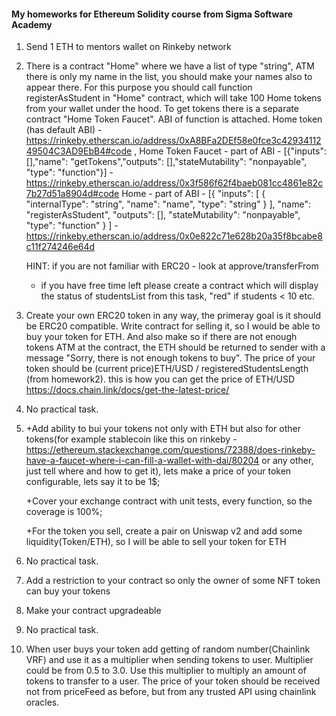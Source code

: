 #### **My homeworks for Ethereum Solidity course from Sigma Software Academy**

1) Send 1 ETH to mentors wallet on Rinkeby network

2) There is a contract "Home" where we have a list of type "string", ATM there is only my name in the list, you should make your names also to appear there. For this purpose you should call function registerAsStudent in "Home" contract, which will take 100 Home tokens from your wallet under the hood. To get tokens there is a separate contract "Home Token Faucet". ABI of function is attached.
   Home token (has default ABI) -  https://rinkeby.etherscan.io/address/0xA8BFa2DEf58e0fce3c4293411249504C3AD9EbB4#code ,
   Home Token Faucet - part of ABI - [{"inputs": [],"name": "getTokens","outputs": [],"stateMutability": "nonpayable", "type": "function"}] - https://rinkeby.etherscan.io/address/0x3f586f62f4baeb081cc4861e82c7b27d51a8904d#code
   Home - part of ABI - [{ "inputs": [ { "internalType": "string", "name": "name", "type": "string" } ], "name": "registerAsStudent", "outputs": [], "stateMutability": "nonpayable", "type": "function" } ] - https://rinkeby.etherscan.io/address/0x0e822c71e628b20a35f8bcabe8c11f274246e64d
   
   HINT: if you are not familiar with ERC20 - look at approve/transferFrom
   
   + if you have free time left please  create a contract which will display the status of studentsList from this task, "red" if students < 10 etc.
   
3) Create your own ERC20 token in any way, the primeray goal is it should be ERC20 compatible. Write contract for selling it, so I would be able to buy your token for ETH. And also make so if there are not enough tokens ATM at the contract, the ETH should be returned to sender with a message "Sorry, there is not enough tokens to buy". The price of your token should be (current price)ETH/USD / registeredStudentsLength (from homework2). this is how you can get the price of ETH/USD  https://docs.chain.link/docs/get-the-latest-price/ 
4) No practical task.
5) +Add ability to bui your tokens not only with ETH but also for other tokens(for example stablecoin like this on rinkeby -  https://ethereum.stackexchange.com/questions/72388/does-rinkeby-have-a-faucet-where-i-can-fill-a-wallet-with-dai/80204 or any other, just tell where and how to get it), lets make a price of your token configurable, lets say it to be 1$;

   +Cover your exchange contract with unit tests, every function, so the coverage is 100%;
   
   +For the token you sell, create a pair on Uniswap v2 and add some liquidity(Token/ETH), so I will be able to sell your token for ETH
6) No practical task.
7) Add a restriction to your contract so only the owner of some NFT token can buy your tokens
8) Make your contract upgradeable
9) No practical task.
10) When user buys your token add getting of random number(Chainlink VRF) and use it as a multiplier when sending tokens to user. Multiplier could be from 0.5 to 3.0. Use this multiplier to multiply an amount of tokens to transfer to a user. The price of your token should be received not from priceFeed as before, but from any trusted API using chainlink oracles.
  